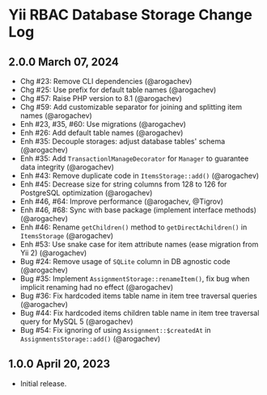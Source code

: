 # Yii RBAC Database Storage Change Log

## 2.0.0 March 07, 2024

- Chg #23: Remove CLI dependencies (@arogachev)
- Chg #25: Use prefix for default table names (@arogachev)
- Chg #57: Raise PHP version to 8.1 (@arogachev)
- Chg #59: Add customizable separator for joining and splitting item names (@arogachev)
- Enh #23, #35, #60: Use migrations (@arogachev)
- Enh #26: Add default table names (@arogachev)
- Enh #35: Decouple storages: adjust database tables' schema (@arogachev)
- Enh #35: Add `TransactionlManageDecorator` for `Manager` to guarantee data integrity (@arogachev)
- Enh #43: Remove duplicate code in `ItemsStorage::add()` (@arogachev)
- Enh #45: Decrease size for string columns from 128 to 126 for PostgreSQL optimization (@arogachev)
- Enh #46, #64: Improve performance (@arogachev, @Tigrov)
- Enh #46, #68: Sync with base package (implement interface methods) (@arogachev)
- Enh #46: Rename `getChildren()` method to `getDirectAchildren()` in `ItemsStorage` (@arogachev)
- Enh #53: Use snake case for item attribute names (ease migration from Yii 2) (@arogachev)
- Bug #24: Remove usage of `SQLite` column in DB agnostic code (@arogachev)
- Bug #35: Implement `AssignmentStorage::renameItem()`, fix bug when implicit renaming had no effect (@arogachev)
- Bug #36: Fix hardcoded items table name in item tree traversal queries (@arogachev)
- Bug #44: Fix hardcoded items children table name in item tree traversal query for MySQL 5 (@arogachev)
- Bug #54: Fix ignoring of using `Assignment::$createdAt` in `AssignmentsStorage::add()` (@arogachev)

## 1.0.0 April 20, 2023

- Initial release.
